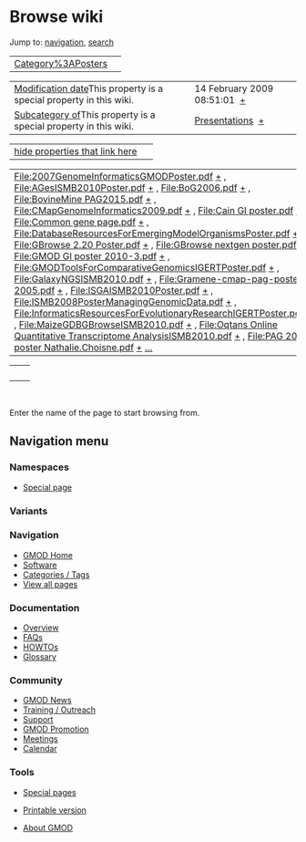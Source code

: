 



<span id="top"></span>




# <span dir="auto">Browse wiki</span>



Jump to: [navigation](#mw-navigation), [search](#p-search)


|                                                               |     |
|---------------------------------------------------------------|-----|
| [Category%3APosters](/wiki/Category%3APosters "Category%3APosters") |     |

|  |  |
|----|----|
| <span class="smw-highlighter" data-type="1" state="inline" data-title="Property"><span class="smwbuiltin">[Modification date](/wiki/Property:Modification_date "Property:Modification date")</span><span class="smwttcontent">This property is a special property in this wiki.</span></span> | <span class="smwb-value">14 February 2009 08:51:01  <span class="smwsearch">[+](/wiki/Special%3ASearchByProperty/Modification-20date/14-20February-202009-2008:51:01 "Special%3ASearchByProperty/Modification-20date/14-20February-202009-2008:51:01")</span></span> |
| <span class="smw-highlighter" data-type="1" state="inline" data-title="Property"><span class="smwbuiltin">[Subcategory of](/wiki/Property:Subcategory_of "Property:Subcategory of")</span><span class="smwttcontent">This property is a special property in this wiki.</span></span> | <span class="smwb-value">[Presentations](/wiki/Category%3APresentations "Category%3APresentations")  <span class="smwsearch">[+](/wiki/Special%3ASearchByProperty/Subcategory-20of/Presentations "Special%3ASearchByProperty/Subcategory-20of/Presentations")</span></span> |

<span id="smw_browse_incoming"></span>

|  |  |
|----|----|
| [hide properties that link here](/mediawiki/index.php?title=Special:Browse&offset=0&dir=out&article=Category%3APosters)  |  |

|  |  |
|----|----|
| <span class="smwb-ivalue">[File:2007GenomeInformaticsGMODPoster.pdf](/wiki/File:2007GenomeInformaticsGMODPoster.pdf "File:2007GenomeInformaticsGMODPoster.pdf") <span class="smwbrowse">[+](/wiki/Special%3ABrowse/File:2007GenomeInformaticsGMODPoster.pdf "Special%3ABrowse/File:2007GenomeInformaticsGMODPoster.pdf")</span></span> , <span class="smwb-ivalue">[File:AGesISMB2010Poster.pdf](/wiki/File:AGesISMB2010Poster.pdf "File:AGesISMB2010Poster.pdf") <span class="smwbrowse">[+](/wiki/Special%3ABrowse/File:AGesISMB2010Poster.pdf "Special%3ABrowse/File:AGesISMB2010Poster.pdf")</span></span> , <span class="smwb-ivalue">[File:BoG2006.pdf](/wiki/File:BoG2006.pdf "File:BoG2006.pdf") <span class="smwbrowse">[+](/wiki/Special%3ABrowse/File:BoG2006.pdf "Special%3ABrowse/File:BoG2006.pdf")</span></span> , <span class="smwb-ivalue">[File:BovineMine PAG2015.pdf](/wiki/File:BovineMine_PAG2015.pdf "File:BovineMine PAG2015.pdf") <span class="smwbrowse">[+](/wiki/Special%3ABrowse/File:BovineMine-20PAG2015.pdf "Special%3ABrowse/File:BovineMine-20PAG2015.pdf")</span></span> , <span class="smwb-ivalue">[File:CMapGenomeInformatics2009.pdf](/wiki/File:CMapGenomeInformatics2009.pdf "File:CMapGenomeInformatics2009.pdf") <span class="smwbrowse">[+](/wiki/Special%3ABrowse/File:CMapGenomeInformatics2009.pdf "Special%3ABrowse/File:CMapGenomeInformatics2009.pdf")</span></span> , <span class="smwb-ivalue">[File:Cain GI poster.pdf](/wiki/File:Cain_GI_poster.pdf "File:Cain GI poster.pdf") <span class="smwbrowse">[+](/wiki/Special%3ABrowse/File:Cain-20GI-20poster.pdf "Special%3ABrowse/File:Cain-20GI-20poster.pdf")</span></span> , <span class="smwb-ivalue">[File:Common gene page.pdf](/wiki/File:Common_gene_page.pdf "File:Common gene page.pdf") <span class="smwbrowse">[+](/wiki/Special%3ABrowse/File:Common-20gene-20page.pdf "Special%3ABrowse/File:Common-20gene-20page.pdf")</span></span> , <span class="smwb-ivalue">[File:DatabaseResourcesForEmergingModelOrganismsPoster.pdf](/wiki/File:DatabaseResourcesForEmergingModelOrganismsPoster.pdf "File:DatabaseResourcesForEmergingModelOrganismsPoster.pdf") <span class="smwbrowse">[+](/wiki/Special%3ABrowse/File:DatabaseResourcesForEmergingModelOrganismsPoster.pdf "Special%3ABrowse/File:DatabaseResourcesForEmergingModelOrganismsPoster.pdf")</span></span> , <span class="smwb-ivalue">[File:GBrowse 2.20 Poster.pdf](/wiki/File:GBrowse_2.20_Poster.pdf "File:GBrowse 2.20 Poster.pdf") <span class="smwbrowse">[+](/wiki/Special%3ABrowse/File:GBrowse-202.20-20Poster.pdf "Special%3ABrowse/File:GBrowse-202.20-20Poster.pdf")</span></span> , <span class="smwb-ivalue">[File:GBrowse nextgen poster.pdf](/wiki/File:GBrowse_nextgen_poster.pdf "File:GBrowse nextgen poster.pdf") <span class="smwbrowse">[+](/wiki/Special%3ABrowse/File:GBrowse-20nextgen-20poster.pdf "Special%3ABrowse/File:GBrowse-20nextgen-20poster.pdf")</span></span> , <span class="smwb-ivalue">[File:GMOD GI poster 2010-3.pdf](/wiki/File:GMOD_GI_poster_2010-3.pdf "File:GMOD GI poster 2010-3.pdf") <span class="smwbrowse">[+](/wiki/Special%3ABrowse/File:GMOD-20GI-20poster-202010-2D3.pdf "Special%3ABrowse/File:GMOD-20GI-20poster-202010-2D3.pdf")</span></span> , <span class="smwb-ivalue">[File:GMODToolsForComparativeGenomicsIGERTPoster.pdf](/wiki/File:GMODToolsForComparativeGenomicsIGERTPoster.pdf "File:GMODToolsForComparativeGenomicsIGERTPoster.pdf") <span class="smwbrowse">[+](/wiki/Special%3ABrowse/File:GMODToolsForComparativeGenomicsIGERTPoster.pdf "Special%3ABrowse/File:GMODToolsForComparativeGenomicsIGERTPoster.pdf")</span></span> , <span class="smwb-ivalue">[File:GalaxyNGSISMB2010.pdf](/wiki/File:GalaxyNGSISMB2010.pdf "File:GalaxyNGSISMB2010.pdf") <span class="smwbrowse">[+](/wiki/Special%3ABrowse/File:GalaxyNGSISMB2010.pdf "Special%3ABrowse/File:GalaxyNGSISMB2010.pdf")</span></span> , <span class="smwb-ivalue">[File:Gramene-cmap-pag-poster-2005.pdf](/wiki/File:Gramene-cmap-pag-poster-2005.pdf "File:Gramene-cmap-pag-poster-2005.pdf") <span class="smwbrowse">[+](/wiki/Special%3ABrowse/File:Gramene-2Dcmap-2Dpag-2Dposter-2D2005.pdf "Special%3ABrowse/File:Gramene-2Dcmap-2Dpag-2Dposter-2D2005.pdf")</span></span> , <span class="smwb-ivalue">[File:ISGAISMB2010Poster.pdf](/wiki/File:ISGAISMB2010Poster.pdf "File:ISGAISMB2010Poster.pdf") <span class="smwbrowse">[+](/wiki/Special%3ABrowse/File:ISGAISMB2010Poster.pdf "Special%3ABrowse/File:ISGAISMB2010Poster.pdf")</span></span> , <span class="smwb-ivalue">[File:ISMB2008PosterManagingGenomicData.pdf](/wiki/File:ISMB2008PosterManagingGenomicData.pdf "File:ISMB2008PosterManagingGenomicData.pdf") <span class="smwbrowse">[+](/wiki/Special%3ABrowse/File:ISMB2008PosterManagingGenomicData.pdf "Special%3ABrowse/File:ISMB2008PosterManagingGenomicData.pdf")</span></span> , <span class="smwb-ivalue">[File:InformaticsResourcesForEvolutionaryResearchIGERTPoster.pdf](/wiki/File:InformaticsResourcesForEvolutionaryResearchIGERTPoster.pdf "File:InformaticsResourcesForEvolutionaryResearchIGERTPoster.pdf") <span class="smwbrowse">[+](/wiki/Special%3ABrowse/File:InformaticsResourcesForEvolutionaryResearchIGERTPoster.pdf "Special%3ABrowse/File:InformaticsResourcesForEvolutionaryResearchIGERTPoster.pdf")</span></span> , <span class="smwb-ivalue">[File:MaizeGDBGBrowseISMB2010.pdf](/wiki/File:MaizeGDBGBrowseISMB2010.pdf "File:MaizeGDBGBrowseISMB2010.pdf") <span class="smwbrowse">[+](/wiki/Special%3ABrowse/File:MaizeGDBGBrowseISMB2010.pdf "Special%3ABrowse/File:MaizeGDBGBrowseISMB2010.pdf")</span></span> , <span class="smwb-ivalue">[File:Oqtans Online Quantitative Transcriptome AnalysisISMB2010.pdf](/wiki/File:Oqtans_Online_Quantitative_Transcriptome_AnalysisISMB2010.pdf "File:Oqtans Online Quantitative Transcriptome AnalysisISMB2010.pdf") <span class="smwbrowse">[+](/wiki/Special%3ABrowse/File:Oqtans-20Online-20Quantitative-20Transcriptome-20AnalysisISMB2010.pdf "Special%3ABrowse/File:Oqtans-20Online-20Quantitative-20Transcriptome-20AnalysisISMB2010.pdf")</span></span> , <span class="smwb-ivalue">[File:PAG 2011 poster Nathalie.Choisne.pdf](/wiki/File:PAG_2011_poster_Nathalie.Choisne.pdf "File:PAG 2011 poster Nathalie.Choisne.pdf") <span class="smwbrowse">[+](/wiki/Special%3ABrowse/File:PAG-202011-20poster-20Nathalie.Choisne.pdf "Special%3ABrowse/File:PAG-202011-20poster-20Nathalie.Choisne.pdf")</span></span> […](/mediawiki/index.php?title=Special%3ASearchByProperty&property=&value=Category%3APosters) | [Categories](/wiki/Special%3ACategories "Special%3ACategories") |

|     |     |
|-----|-----|
|     |     |

 

Enter the name of the page to start browsing from.  








## Navigation menu



### Namespaces

- <span id="ca-nstab-special">[Special
  page](/wiki/Special%3ABrowse/Category%3APosters "This is a special page, you cannot edit the page itself")</span>


### 

### Variants[](#)









<a href="/wiki/Main_Page"
style="background-image: url(http://gmod.org/images/GMOD-cogs.png);"
title="Visit the main page"></a>


### Navigation



- <span id="n-GMOD-Home">[GMOD Home](/wiki/Main_Page)</span>
- <span id="n-Software">[Software](/wiki/GMOD_Components)</span>
- <span id="n-Categories-.2F-Tags">[Categories /
  Tags](/wiki/Categories)</span>
- <span id="n-View-all-pages">[View all
  pages](/wiki/Special:AllPages)</span>




### Documentation



- <span id="n-Overview">[Overview](/wiki/Overview)</span>
- <span id="n-FAQs">[FAQs](/wiki/Category%3AFAQ)</span>
- <span id="n-HOWTOs">[HOWTOs](/wiki/Category%3AHOWTO)</span>
- <span id="n-Glossary">[Glossary](/wiki/Glossary)</span>




### Community



- <span id="n-GMOD-News">[GMOD News](/wiki/GMOD_News)</span>
- <span id="n-Training-.2F-Outreach">[Training /
  Outreach](/wiki/Training_and_Outreach)</span>
- <span id="n-Support">[Support](/wiki/Support)</span>
- <span id="n-GMOD-Promotion">[GMOD
  Promotion](/wiki/GMOD_Promotion)</span>
- <span id="n-Meetings">[Meetings](/wiki/Meetings)</span>
- <span id="n-Calendar">[Calendar](/wiki/Calendar)</span>




### Tools



- <span id="t-specialpages"><a href="/wiki/Special%3ASpecialPages" accesskey="q"
  title="A list of all special pages [q]">Special pages</a></span>
- <span id="t-print"><a
  href="/mediawiki/index.php?title=Special%3ABrowse/Category%3APosters&amp;printable=yes"
  rel="alternate" accesskey="p"
  title="Printable version of this page [p]">Printable version</a></span>





- <span id="footer-places-about">[About
  GMOD](/wiki/GMOD%3AAbout "GMOD%3AAbout")</span>

<!-- -->




